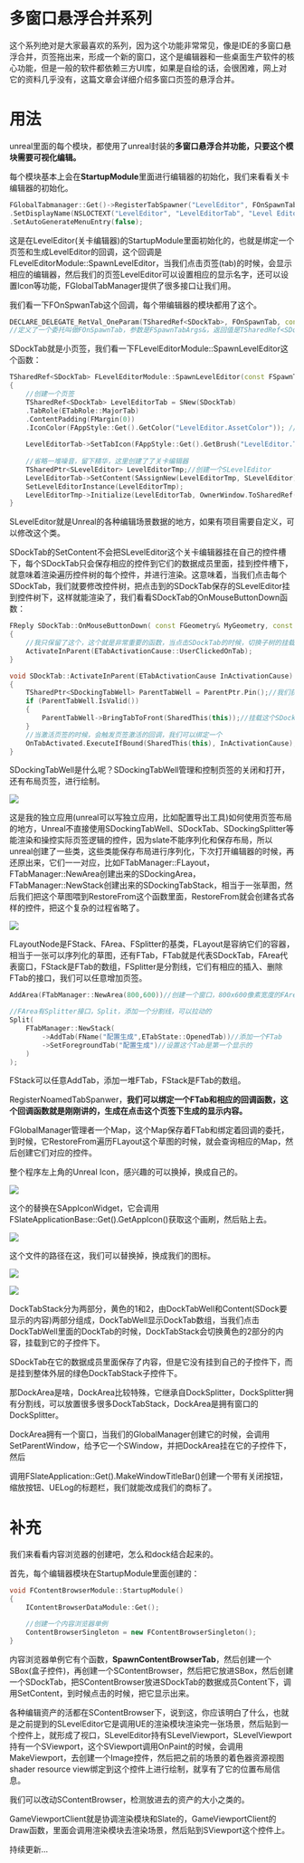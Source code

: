# 多窗口悬浮合并系列

这个系列绝对是大家最喜欢的系列，因为这个功能非常常见，像是IDE的多窗口悬浮合并，页签拖出来，形成一个新的窗口，这个是编辑器和一些桌面生产软件的核心功能，但是一般的软件都依赖三方UI库，如果是自绘的话，会很困难，网上对它的资料几乎没有，这篇文章会详细介绍多窗口页签的悬浮合并。



# 用法

unreal里面的每个模块，都使用了unreal封装的**多窗口悬浮合并功能，只要这个模块需要可视化编辑。**



每个模块基本上会在**StartupModule**里面进行编辑器的初始化，我们来看看关卡编辑器的初始化。



```c++
FGlobalTabmanager::Get()->RegisterTabSpawner("LevelEditor", FOnSpawnTab::CreateRaw(this, &FLevelEditorModule::SpawnLevelEditor))
.SetDisplayName(NSLOCTEXT("LevelEditor", "LevelEditorTab", "Level Editor"))
.SetAutoGenerateMenuEntry(false);
```

这是在LevelEditor(关卡编辑器)的StartupModule里面初始化的，也就是绑定一个页签和生成LevelEditor的回调，这个回调是FLevelEditorModule::SpawnLevelEditor，当我们点击页签(tab)的时候，会显示相应的编辑器，然后我们的页签LevelEditor可以设置相应的显示名字，还可以设置Icon等功能，FGlobalTabManager提供了很多接口让我们用。



我们看一下FOnSpwanTab这个回调，每个带编辑器的模块都用了这个。



```c++
DECLARE_DELEGATE_RetVal_OneParam(TSharedRef<SDockTab>, FOnSpawnTab, const FSpawnTabArgs&);
//定义了一个委托叫做FOnSpawnTab，参数是FSpawnTabArgs&，返回值是TSharedRef<SDockTab>
```



SDockTab就是小页签，我们看一下FLevelEditorModule::SpawnLevelEditor这个函数：

```c++
TSharedRef<SDockTab> FLevelEditorModule::SpawnLevelEditor(const FSpawnTabArgs& InArgs)
{
	//创建一个页签
	TSharedRef<SDockTab> LevelEditorTab = SNew(SDockTab)
	.TabRole(ETabRole::MajorTab)
	.ContentPadding(FMargin(0))
	.IconColor(FAppStyle::Get().GetColor("LevelEditor.AssetColor")); //提供一个小画刷作为Icon的颜色
	
	LevelEditorTab->SetTabIcon(FAppStyle::Get().GetBrush("LevelEditor.Tab"));//提供一个小画刷作为Icon
	
    //省略一堆噪音，留下精华，这里创建了了关卡编辑器
    TSharedPtr<SLevelEditor> LevelEditorTmp;//创建一个SLevelEditor
	LevelEditorTab->SetContent(SAssignNew(LevelEditorTmp, SLevelEditor));//在页签SDockTab的数据成员里面保存SLevelEditor
	SetLevelEditorInstance(LevelEditorTmp);
	LevelEditorTmp->Initialize(LevelEditorTab, OwnerWindow.ToSharedRef());
}
```



SLevelEditor就是Unreal的各种编辑场景数据的地方，如果有项目需要自定义，可以修改这个类。



SDockTab的SetContent不会把SLevelEditor这个关卡编辑器挂在自己的控件槽下，每个SDockTab只会保存相应的控件到它们的数据成员里面，挂到控件槽下，就意味着渲染遍历控件树的每个控件，并进行渲染。这意味着，当我们点击每个SDockTab，我们就要修改控件树，把点击到的SDockTab保存的SLevelEditor挂到控件树下，这样就能渲染了，我们看看SDockTab的OnMouseButtonDown函数：

```c++
FReply SDockTab::OnMouseButtonDown( const FGeometry& MyGeometry, const FPointerEvent& MouseEvent )
{
	//我只保留了这个，这个就是非常重要的函数，当点击SDockTab的时候，切换子树的挂载
	ActivateInParent(ETabActivationCause::UserClickedOnTab);
}

void SDockTab::ActivateInParent(ETabActivationCause InActivationCause)
{
	TSharedPtr<SDockingTabWell> ParentTabWell = ParentPtr.Pin();//我们获取管理SDockTab的SDockingTabWell
	if (ParentTabWell.IsValid())
	{
		ParentTabWell->BringTabToFront(SharedThis(this));//挂载这个SDockTab保存的Content
	}
	//当激活页签的时候，会触发页签激活的回调，我们可以绑定一个
	OnTabActivated.ExecuteIfBound(SharedThis(this), InActivationCause);
}
```



SDockingTabWell是什么呢？SDockingTabWell管理和控制页签的关闭和打开，还有布局页签，进行绘制。

![](_static/Image/Slate/Dock1.png)

这是我的独立应用(unreal可以写独立应用，比如配置导出工具)如何使用页签布局的地方，Unreal不直接使用SDockingTabWell、SDockTab、SDockingSplitter等能渲染和操控实际页签逻辑的控件，因为slate不能序列化和保存布局，所以unreal创建了一些类，这些类能保存布局进行序列化，下次打开编辑器的时候，再还原出来，它们一一对应，比如FTabManager::FLayout，FTabManager::NewArea创建出来的SDockingArea，FTabManager::NewStack创建出来的SDockingTabStack，相当于一张草图，然后我们把这个草图喂到RestoreFrom这个函数里面，RestoreFrom就会创建各式各样的控件，把这个复杂的过程省略了。



![](_static/Image/Slate/Dock2.png)

FLayoutNode是FStack、FArea、FSplitter的基类，FLayout是容纳它们的容器，相当于一张可以序列化的草图，还有FTab，FTab就是代表SDockTab，FArea代表窗口，FStack是FTab的数组，FSplitter是分割线，它们有相应的插入、删除FTab的接口，我们可以任意增加页签。



```c++
AddArea(FTabManager::NewArea(800,600))//创建一个窗口，800x600像素宽度的FArea

//FArea有Splitter接口，Split，添加一个分割线，可以拉动的
Split(
	FTabManager::NewStack(
		->AddTab(FName("配置生成",ETabState::OpenedTab))//添加一个FTab
		->SetForegroundTab("配置生成")//设置这个Tab是第一个显示的
	)
);
```



FStack可以任意AddTab，添加一堆FTab，FStack是FTab的数组。



RegisterNoamedTabSpanwer，**我们可以绑定一个FTab和相应的回调函数，这个回调函数就是刚刚讲的，生成在点击这个页签下生成的显示内容。**

FGlobalManager管理者一个Map，这个Map保存着FTab和绑定着回调的委托，到时候，它RestoreFrom遍历FLayout这个草图的时候，就会查询相应的Map，然后创建它们对应的控件。



整个程序左上角的Unreal Icon，感兴趣的可以换掉，换成自己的。

![](_static/Image/Slate/Dock4.png)

这个的替换在SAppIconWidget，它会调用FSlateApplicationBase::Get().GetAppIcon()获取这个画刷，然后贴上去。

![](_static/Image/Slate/dock5.png)

这个文件的路径在这，我们可以替换掉，换成我们的图标。

![](_static/Image/Slate/dock6.png)

![](_static/Image/Slate/dock3.png)

DockTabStack分为两部分，黄色的1和2，由DockTabWell和Content(SDock要显示的内容)两部分组成，DockTabWell显示DockTab数组，当我们点击DockTabWell里面的DockTab的时候，DockTabStack会切换黄色的2部分的内容，挂载到它的子控件下。



SDockTab在它的数据成员里面保存了内容，但是它没有挂到自己的子控件下，而是挂到整体外层的绿色DockTabStack子控件下。



那DockArea是啥，DockArea比较特殊，它继承自DockSplitter，DockSplitter拥有分割线，可以放置很多很多DockTabStack，DockArea是拥有窗口的DockSplitter。



DockArea拥有一个窗口，当我们的GlobalManager创建它的时候，会调用SetParentWindow，给予它一个SWindow，并把DockArea挂在它的子控件下，然后

调用FSlateApplication::Get().MakeWindowTitleBar()创建一个带有关闭按钮，缩放按钮、UELog的标题栏，我们就能改成我们的商标了。



# 补充

我们来看看内容浏览器的创建吧，怎么和dock结合起来的。



首先，每个编辑器模块在StartupModule里面创建的：

```c++
void FContentBrowserModule::StartupModule()
{
	IContentBrowserDataModule::Get();

	//创建一个内容浏览器单例
	ContentBrowserSingleton = new FContentBrowserSingleton();
}
```



内容浏览器单例它有个函数，**SpawnContentBrowserTab**，然后创建一个SBox(盒子控件)，再创建一个SContentBrowser，然后把它放进SBox，然后创建一个SDockTab，把SContentBrowser放进SDockTab的数据成员Content下，调用SetContent，到时候点击的时候，把它显示出来。



各种编辑资产的活都在SContentBrowser下，说到这，你应该明白了什么，也就是之前提到的SLevelEditor它是调用UE的渲染模块渲染完一张场景，然后贴到一个控件上，就形成了视口，SLevelEditor持有SLevelViewport，SLevelViewport持有一个SViewport，这个SViewport调用OnPaint的时候，会调用MakeViewport，去创建一个Image控件，然后把之前的场景的着色器资源视图shader resource view绑定到这个控件上进行绘制，就享有了它的位置布局信息。



我们可以改动SContentBrowser，检测放进去的资产的大小之类的。



GameViewportClient就是协调渲染模块和Slate的，GameViewportClient的Draw函数，里面会调用渲染模块去渲染场景，然后贴到SViewport这个控件上。



持续更新...













































